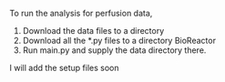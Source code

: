 To run the analysis for perfusion data,

1. Download the data files to a directory 
2. Download all the *.py files to a directory BioReactor
3. Run main.py and supply the data directory there.

I will add the setup files soon